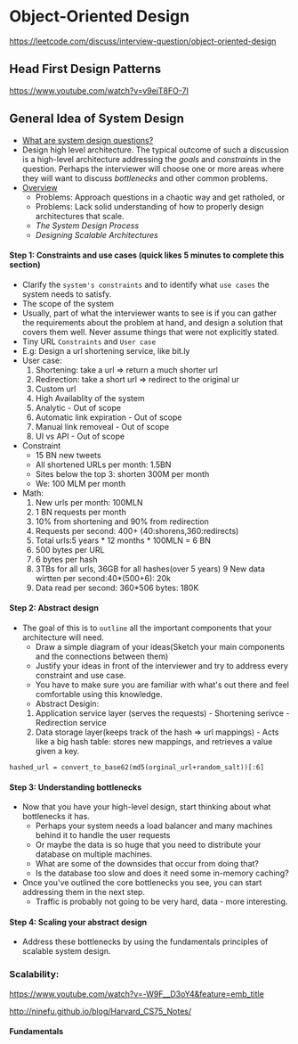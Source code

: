 # Object-Oriented Design
https://leetcode.com/discuss/interview-question/object-oriented-design


## Head First Design Patterns
https://www.youtube.com/watch?v=v9ejT8FO-7I

## General Idea of System Design
- [What are system design questions?](https://www.hiredintech.com/classrooms/system-design/lesson/52)
- Design high level architecture.  The typical outcome of such a discussion is a high-level architecture addressing the *goals* and *constraints* in the question. Perhaps the interviewer will choose one or more areas where they will want to discuss *bottlenecks* and other common problems.
- [Overview](https://www.hiredintech.com/classrooms/system-design/lesson/53) 
   - Problems: Approach questions in a chaotic way and get ratholed, or
   - Problems: Lack solid understanding of how to properly design architectures that scale.
   - *The System Design Process*
   - *Designing Scalable Architectures*
#### Step 1: Constraints and use cases (quick likes 5 minutes to complete this section)
  - Clarify the `system's constraints` and to identify what `use cases` the system needs to satisfy. 
  - The scope of the system
  - Usually, part of what the interviewer wants to see is if you can gather the requirements about the problem at hand, and design a solution that covers them well. Never assume things that were not explicitly stated.
  - Tiny URL `Constraints` and `User case`
  - E.g: Design a url shortening service, like bit.ly
  - User case:
     1. Shortening: take a url => return a much shorter url
     2. Redirection: take a short url => redirect to the original ur
     3. Custom url
     4. High Availablity of the system
     5. Analytic - Out of scope
     6. Automatic link expiration - Out of scope
     7. Manual link removeal - Out of scope
     8. UI vs API - Out of scope
  - Constraint
      - 15 BN new tweets
      - All shortened URLs per month: 1.5BN
      - Sites below the top 3: shorten 300M per month
      - We: 100 MLM per month
  - Math:
      1. New urls per month: 100MLN
      2. 1 BN requests per month 
      3. 10% from shortening and 90% from redirection
      4. Requests per second: 400+ (40:shorens,360:redirects)
      5. Total urls:5 years * 12 months * 100MLN = 6 BN
      6. 500 bytes per URL
      7. 6 bytes per hash
      8. 3TBs for all urls, 36GB for all hashes(over 5 years)
      9 New data wirtten per second:40*(500+6): 20k
      10. Data read per second: 360*506 bytes: 180K
      

#### Step 2: Abstract design
  - The goal of this is to `outline` all the important components that your architecture will need.
      - Draw a simple diagram of your ideas(Sketch your main components and the connections between them)
      - Justify your ideas in front of the interviewer and try to address every constraint and use case.
      - You have to make sure you are familiar with what's out there and feel comfortable using this knowledge.
      - Abstract Desigin:
      1. Application service layer (serves the requests)
        - Shortening serivce
        - Redirection service
      2. Data storage layer(keeps track of the hash => url mappings)
        - Acts like a big hash table: stores new mappings, and retrieves a value given a key.

```hashed_url = convert_to_base62(md5(orginal_url+random_salt))[:6]```
      
#### Step 3: Understanding bottlenecks
   - Now that you have your high-level design, start thinking about what bottlenecks it has. 
     - Perhaps your system needs a load balancer and many machines behind it to handle the user requests
     - Or maybe the data is so huge that you need to distribute your database on multiple machines.
     - What are some of the downsides that occur from doing that?
     - Is the database too slow and does it need some in-memory caching?
   - Once you've outlined the core bottlenecks you see, you can start addressing them in the next step.
     - Traffic is probably not going to be very hard, data - more interesting.
#### Step 4: Scaling your abstract design
   - Address these bottlenecks by using the fundamentals principles of scalable system design.
   
 ### Scalability:
 https://www.youtube.com/watch?v=-W9F__D3oY4&feature=emb_title
 
 http://ninefu.github.io/blog/Harvard_CS75_Notes/
 #### Fundamentals
 
 

